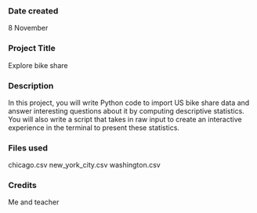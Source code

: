 ### Date created
8 November 

### Project Title
Explore bike share 

### Description
In this project, you will write Python code to import US bike share data and answer interesting questions about it by computing descriptive statistics. You will also write a script that takes in raw input to create an interactive experience in the terminal to present these statistics.

### Files used
chicago.csv
new_york_city.csv
washington.csv

### Credits
Me and teacher 


